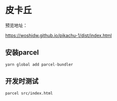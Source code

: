 # 皮卡丘

预览地址：

https://woshidw.github.io/pikachu-1/dist/index.html




## 安装parcel 

`yarn global add parcel-bundler`

## 开发时测试

`parcel src/index.html`
